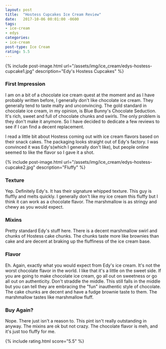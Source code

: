 ```yaml
---
layout: post
title:  "Hostess Cupcakes Ice Cream Review"
date:   2017-10-06 00:01:00 -0600
tags:
- ice-cream
- edys
categories:
- ice-cream
post-type: Ice Cream
rating: 5.5
---
```

{% include post-image.html url="/assets/img/ice_cream/edys-hostess-cupcake1.jpg" description="Edy's Hostess Cupcakes" %}

### First Impression
I am on a bit of a chocolate ice cream quest at the moment and as I have probably written before, I generally don't like chocolate ice cream. They generally tend to taste malty and unconvincing. The gold standard in chocolate ice cream, in my opinion, is Blue Bunny's Chocolate Seduction. It's rich, sweet and full of chocolate chunks and swirls. The only problem is they don't make it anymore. So I have decided to dedicate a few reviews to see if I can find a decent replacement.

I read a little bit about Hostess coming out with ice cream flavors based on their snack cakes. The packaging looks straight out of Edy's factory. I was convinced it was Edy's(which I generally don't like), but people online seemed to like the flavor so I gave it a shot.

{% include post-image.html url="/assets/img/ice_cream/edys-hostess-cupcake2.jpg" description="Fluffy" %}
### Texture
Yep. Definitely Edy's. It has their signature whipped texture. This guy is fluffly and melts quickly. I generally don't like my ice cream this fluffy but I think it can work as a chocolate flavor. The marshmallow is as stringy and chewy as you would expect.

### Mixins
Pretty standard Edy's stuff here. There is a decent marshmallow swirl and chunks of Hostess cake chunks. The chunks taste more like brownies than cake and are decent at braking up the fluffiness of the ice cream base.

### Flavor
Eh. Again, exactly what you would expect from Edy's ice cream. It's not the worst chocolate flavor in the world. I like that it's a little on the sweet side. If you are going to make chocolate ice cream, go all out on sweetness or go all out on authenticity. Don't straddle the middle. This still falls in the middle but you can tell they are embracing the "fun" inauthentic style of chocolate. The cake chunks are decent and have a fudge brownie taste to them. The marshmallow tastes like marshmallow fluff.

### Buy Again?
Nope. There just isn't a reason to. This pint isn't really outstanding in anyway. The mixins are ok but not crazy. The chocolate flavor is meh, and it's just too fluffy for me.

{% include rating.html score="5.5" %}
